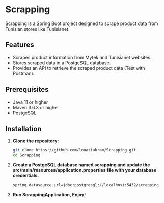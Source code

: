 # Scrapping

Scrapping is a Spring Boot project designed to scrape product data from Tunisian stores like Tunisianet.

## Features

- Scrapes product information from Mytek and Tunisianet websites.
- Stores scraped data in a PostgeSQL database.
- Provides an API to retrieve the scraped product data (Test with Postman).

## Prerequisites

- Java 11 or higher
- Maven 3.6.3 or higher
- PostgeSQL

## Installation

1. **Clone the repository:**

    ```bash
   git clone https://github.com/louatiakram/Scrapping.git
   cd Scrapping
   
2. **Create a PostgeSQL database named scrapping and update the src/main/resources/application.properties file with your
   database credentials.**

    ```bash
   spring.datasource.url=jdbc:postgresql://localhost:5432/scrapping

3. **Run ScrappingApplication, Enjoy!**